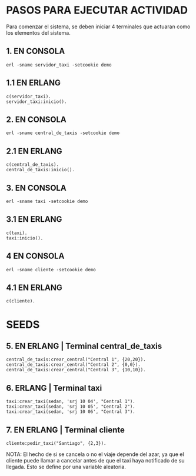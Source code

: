 # PASOS PARA EJECUTAR ACTIVIDAD

Para comenzar el sistema, se deben iniciar 4 terminales que actuaran como los elementos del sistema.

## 1. EN CONSOLA
    erl -sname servidor_taxi -setcookie demo
## 1.1 EN ERLANG
    c(servidor_taxi).
    servidor_taxi:inicio().

## 2. EN CONSOLA
    erl -sname central_de_taxis -setcookie demo
## 2.1 EN ERLANG
    c(central_de_taxis).
    central_de_taxis:inicio().

## 3. EN CONSOLA
    erl -sname taxi -setcookie demo
## 3.1 EN ERLANG
    c(taxi).
    taxi:inicio().

## 4 EN CONSOLA
    erl -sname cliente -setcookie demo
## 4.1 EN ERLANG
    c(cliente).

# SEEDS

## 5. EN ERLANG | Terminal central_de_taxis
    central_de_taxis:crear_central("Central 1", {20,20}).
    central_de_taxis:crear_central("Central 2", {0,0}).
    central_de_taxis:crear_central("Central 3", {10,10}).

## 6. ERLANG | Terminal taxi
    taxi:crear_taxi(sedan, 'srj 10 04', "Central 1").
    taxi:crear_taxi(sedan, 'srj 10 05', "Central 2").
    taxi:crear_taxi(sedan, 'srj 10 06', "Central 3").

## 7. EN ERLANG | Terminal cliente
    cliente:pedir_taxi("Santiago", {2,3}).

NOTA: El hecho de si se cancela o no el viaje depende del azar, ya que el cliente puede llamar a cancelar antes de que el taxi haya notificado de su llegada. Esto se define por una variable aleatoria.
